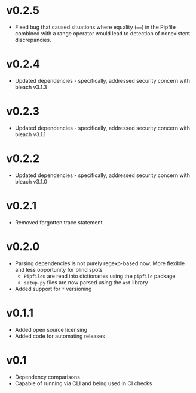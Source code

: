 # v0.2.5 #
* Fixed bug that caused situations where equality (`==`) in the Pipfile combined
with a range operator would lead to detection of nonexistent discrepancies.

# v0.2.4 #
* Updated dependencies - specifically, addressed security concern with bleach v3.1.3

# v0.2.3 #
* Updated dependencies - specifically, addressed security concern with bleach v3.1.1

# v0.2.2 #
* Updated dependencies - specifically, addressed security concern with bleach v3.1.0

# v0.2.1 #
* Removed forgotten trace statement

# v0.2.0 #
* Parsing dependencies is not purely regexp-based now. More flexible and
less opportunity for blind spots
    * `Pipfile`s are read into dictionaries using the `pipfile` package
    * `setup.py` files are now parsed using the `ast` library
* Added support for `*` versioning

# v0.1.1 #
* Added open source licensing
* Added code for automating releases

# v0.1 #
* Dependency comparisons
* Capable of running via CLI and being used in CI checks
